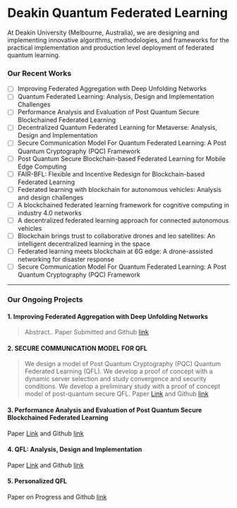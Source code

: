 # Deakin Quantum Federated Learning
At Deakin University (Melbourne, Australia), we are designing and implementing innovative algorithms, methodologies, and frameworks for the practical implementation and production level deployment of federated quantum learning. 

###  **Our Recent Works**

- [ ] Improving Federated Aggregation with Deep Unfolding Networks 
- [ ] Quantum Federated Learning: Analysis, Design and Implementation Challenges 
- [ ] Performance Analysis and Evaluation of Post Quantum Secure Blockchained Federated Learning 
- [ ] Decentralized Quantum Federated Learning for Metaverse: Analysis, Design and Implementation 
- [ ] Secure Communication Model For Quantum Federated Learning: A Post Quantum Cryptography (PQC) Framework 
- [ ] Post Quantum Secure Blockchain-based Federated Learning for Mobile Edge Computing
- [ ] FAIR-BFL: Flexible and Incentive Redesign for Blockchain-based Federated Learning 
- [ ] Federated learning with blockchain for autonomous vehicles: Analysis and design challenges
- [ ] A blockchained federated learning framework for cognitive computing in industry 4.0 networks
- [ ] A decentralized federated learning approach for connected autonomous vehicles
- [ ] Blockchain brings trust to collaborative drones and leo satellites: An intelligent decentralized learning in the space
- [ ] Federated learning meets blockchain at 6G edge: A drone-assisted networking for disaster response
- [ ] Secure Communication Model For Quantum Federated Learning: A Post Quantum Cryptography (PQC) Framework

--- 
### Our Ongoing Projects

#### 1. Improving Federated Aggregation with Deep Unfolding Networks
> Abstract..
Paper Submitted and Github [link](https://github.com/shanikairoshi/Improved_DUN_basedFL_Aggregation.git)

#### 2. SECURE COMMUNICATION MODEL FOR QFL
> We design a model of Post Quantum Cryptography (PQC) Quantum Federated
Learning (QFL). We develop a proof of concept with a dynamic server selection
and study convergence and security conditions. We develop a preliminary study
with a proof of concept model of post-quantum secure QFL.
Paper [Link](https://openreview.net/pdf?id=xZGPLvRpf4N) and Github [link](https://github.com/s222416822/PQC-QFL-Model)

#### 3. Performance Analysis and Evaluation of Post Quantum Secure Blockchained Federated Learning
Paper [Link](https://arxiv.org/abs/2306.14772) and Github [link](https://github.com/s222416822/Post-Quantum-Secure-BFL)


#### 4. QFL: Analysis, Design and Implementation
Paper [Link](https://arxiv.org/abs/2306.15708) and Github [link](https://github.com/s222416822/QFL)


#### 5. Personalized QFL
Paper on Progress and Github [link](https://github.com/s222416822/PQF)







